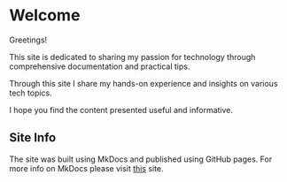 # Welcome

Greetings! 

This site is dedicated to sharing my passion for technology through comprehensive documentation and practical tips. 

Through this site I share my hands-on experience and insights on various tech topics. 

I hope you find the content presented useful and informative.

## Site Info

The site was built using MkDocs and published using GitHub pages. For more info on MkDocs please visit [this](https://www.mkdocs.org) site.
